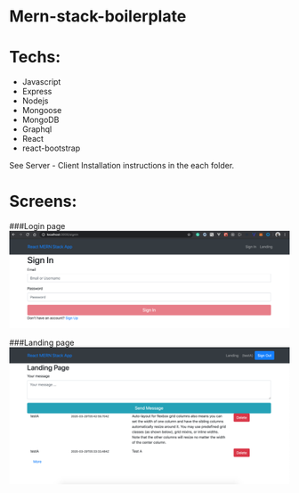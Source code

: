 # Mern-stack-boilerplate

# Techs:
- Javascript
- Express
- Nodejs
- Mongoose
- MongoDB
- Graphql
- React
- react-bootstrap

See Server - Client Installation instructions in the each folder.

# Screens:
###Login page
![Login page](https://github.com/dung07t2/mern-stack-boilerplate/blob/master/screens/login.png)

###Landing page
![Landing page](https://github.com/dung07t2/mern-stack-boilerplate/blob/master/screens/landing.png)

